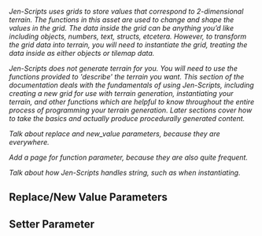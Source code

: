*Jen-Scripts uses grids to store values that correspond to 2-dimensional terrain. The functions in this asset are used to change and shape the values in the grid. The data inside the grid can be anything you’d like including objects, numbers, text, structs, etcetera. However, to transform the grid data into terrain, you will need to instantiate the grid, treating the data inside as either objects or tilemap data.*

*Jen-Scripts does not generate terrain for you. You will need to use the functions provided to 'describe' the terrain you want. This section of the documentation deals with the fundamentals of using Jen-Scripts, including creating a new grid for use with terrain generation, instantiating your terrain, and other functions which are helpful to know throughout the entire process of programming your terrain generation. Later sections cover how to take the basics and actually produce procedurally generated content.*

*Talk about replace and new_value parameters, because they are everywhere.*

*Add a page for function parameter, because they are also quite frequent.*

*Talk about how Jen-Scripts handles string, such as when instantiating.*

## Replace/New Value Parameters

## Setter Parameter
